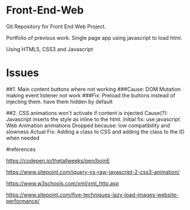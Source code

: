 # Front-End-Web

Git Repository for Front End Web Project.

Portfolio of previous work. Single page app using javascript to load html.

Using HTML5, CSS3 and Javascript

# Issues 
##1. Main content buttons where not working
###Cause: DOM Mutation making event listener not work
###Fix: Preload the buttons instead of injecting them. have them hidden by default

##2. CSS animations won't activate if content is injected
Cause(?): Javascript inserts the style as inline to the html.
Initial fix: use javascript Web Animation animations
Dropped because: low compatibility and slowness
Actual Fix: Adding a class to CSS and adding the class to the ID when needed



#references

https://codepen.io/thetallweeks/pen/boinE 

https://www.sitepoint.com/jquery-vs-raw-javascript-2-css3-animation/

https://www.w3schools.com/xml/xml_http.asp

https://www.sitepoint.com/five-techniques-lazy-load-images-website-performance/
